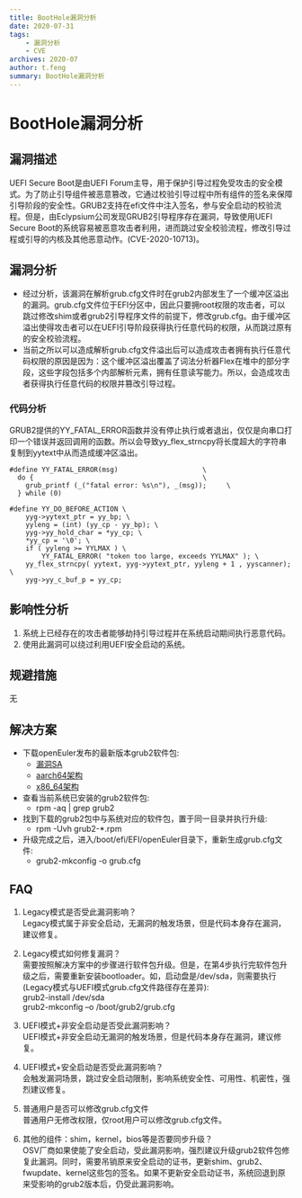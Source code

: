 ```yaml
---
title: BootHole漏洞分析
date: 2020-07-31
tags:
    - 漏洞分析
    - CVE
archives: 2020-07
author: t.feng
summary: BootHole漏洞分析
---
```


# BootHole漏洞分析
## 漏洞描述
UEFI Secure Boot是由UEFI Forum主导，用于保护引导过程免受攻击的安全模式。为了防止引导组件被恶意篡改，它通过校验引导过程中所有组件的签名来保障引导阶段的安全性。GRUB2支持在efi文件中注入签名，参与安全启动的校验流程。但是，由Eclypsium公司发现GRUB2引导程序存在漏洞，导致使用UEFI Secure Boot的系统容易被恶意攻击者利用，进而跳过安全校验流程，修改引导过程或引导的内核及其他恶意动作。(CVE-2020-10713)。
## 漏洞分析
- 经过分析，该漏洞在解析grub.cfg文件时在grub2内部发生了一个缓冲区溢出的漏洞。grub.cfg文件位于EFI分区中，因此只要拥root权限的攻击者，可以跳过修改shim或者grub2引导程序文件的前提下，修改grub.cfg。由于缓冲区溢出使得攻击者可以在UEFI引导阶段获得执行任意代码的权限，从而跳过原有的安全校验流程。  
- 当前之所以可以造成解析grub.cfg文件溢出后可以造成攻击者拥有执行任意代码权限的原因是因为：这个缓冲区溢出覆盖了词法分析器Flex在堆中的部分字段，这些字段包括多个内部解析元素，拥有任意读写能力。所以，会造成攻击者获得执行任意代码的权限并篡改引导过程。  
### 代码分析
GRUB2提供的YY_FATAL_ERROR函数并没有停止执行或者退出，仅仅是向串口打印一个错误并返回调用的函数。所以会导致yy_flex_strncpy将长度超大的字符串复制到yytext中从而造成缓冲区溢出。
```
#define YY_FATAL_ERROR(msg)                     \
  do {                                          \
    grub_printf (_("fatal error: %s\n"), _(msg));     \
  } while (0)
```
```
#define YY_DO_BEFORE_ACTION \
    yyg->yytext_ptr = yy_bp; \
    yyleng = (int) (yy_cp - yy_bp); \
    yyg->yy_hold_char = *yy_cp; \
    *yy_cp = '\0'; \
    if ( yyleng >= YYLMAX ) \
        YY_FATAL_ERROR( "token too large, exceeds YYLMAX" ); \
    yy_flex_strncpy( yytext, yyg->yytext_ptr, yyleng + 1 , yyscanner); \
    yyg->yy_c_buf_p = yy_cp;
```
## 影响性分析
1. 系统上已经存在的攻击者能够劫持引导过程并在系统启动期间执行恶意代码。  
2. 使用此漏洞可以绕过利用UEFI安全启动的系统。  
## 规避措施
无
## 解决方案
- 下载openEuler发布的最新版本grub2软件包:  
    - [漏洞SA](https://cve.openeuler.org/#/infoDetails/openEuler-SA-2020-1038)  
    - [aarch64架构](https://repo.openeuler.org/openEuler-20.03-LTS/update/aarch64/Packages/)  
    - [x86_64架构](https://repo.openeuler.org/openEuler-20.03-LTS/update/x86_64/Packages/)  
- 查看当前系统已安装的grub2软件包:  
    - rpm -aq | grep grub2  
- 找到下载的grub2包中与系统对应的软件包，置于同一目录并执行升级:  
    - rpm -Uvh grub2-*.rpm  
- 升级完成之后，进入/boot/efi/EFI/openEuler目录下，重新生成grub.cfg文件:  
    - grub2-mkconfig -o grub.cfg  

## FAQ
1. Legacy模式是否受此漏洞影响？  
Legacy模式属于非安全启动，无漏洞的触发场景，但是代码本身存在漏洞，建议修复。  

2. Legacy模式如何修复漏洞？  
需要按照解决方案中的步骤进行软件包升级。但是，在第4步执行完软件包升级之后，需要重新安装bootloader。如，启动盘是/dev/sda，则需要执行(Legacy模式与UEFI模式grub.cfg文件路径存在差异):  
grub2-install /dev/sda  
grub2-mkconfig –o /boot/grub2/grub.cfg  

3. UEFI模式+非安全启动是否受此漏洞影响？  
UEFI模式+非安全启动无漏洞的触发场景，但是代码本身存在漏洞，建议修复。  

4. UEFI模式+安全启动是否受此漏洞影响？  
会触发漏洞场景，跳过安全启动限制，影响系统安全性、可用性、机密性，强烈建议修复。  

5. 普通用户是否可以修改grub.cfg文件  
普通用户无修改权限，仅root用户可以修改grub.cfg文件。  

6. 其他的组件：shim，kernel，bios等是否要同步升级？  
OSV厂商如果使能了安全启动，受此漏洞影响，强烈建议升级grub2软件包修复此漏洞。同时，需要吊销原来安全启动的证书，更新shim、grub2、fwupdate、kernel这些包的签名。如果不更新安全启动证书，系统回退到原来受影响的grub2版本后，仍受此漏洞影响。  
